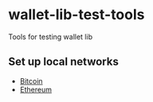 # wallet-lib-test-tools

Tools for testing wallet lib

## Set up local networks
- [Bitcoin](./test-tools/btc-testing.md)
- [Ethereum](./test-tools/eth-testing.md)
